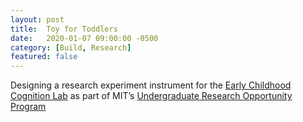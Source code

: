 ```yaml
---
layout: post
title:  Toy for Toddlers
date:   2020-01-07 09:00:00 -0500
category: [Build, Research]
featured: false
---
```


Designing a research experiment instrument for the [Early Childhood Cognition Lab](https://eccl.mit.edu/) as part of MIT’s [Undergraduate Research Opportunity Program](https://urop.mit.edu/)